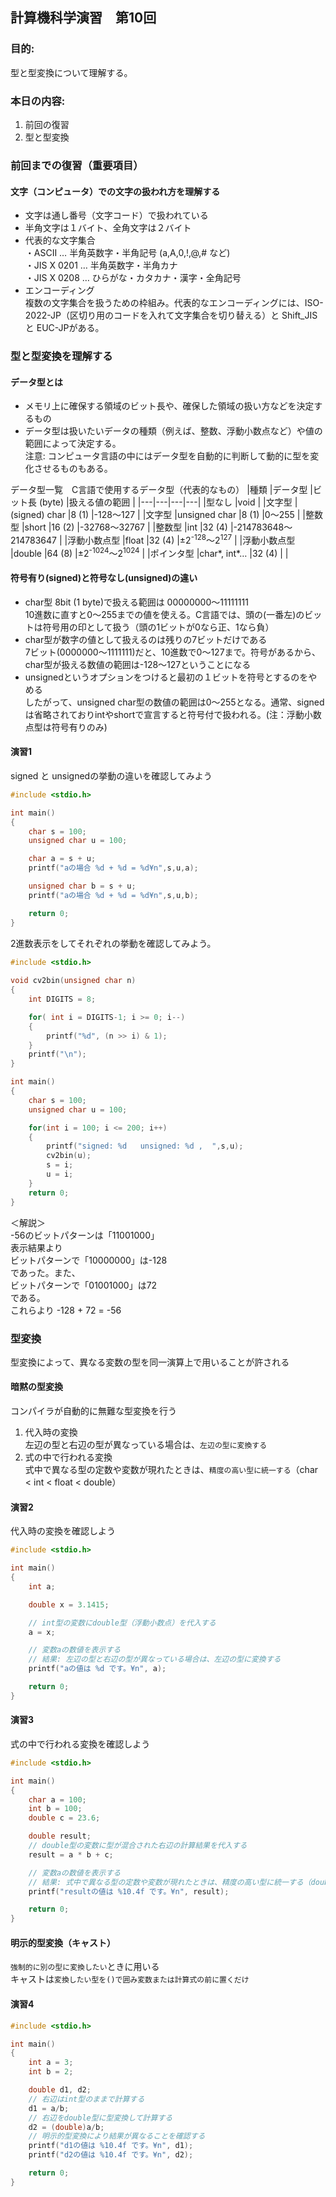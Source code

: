 ﻿## 計算機科学演習　第10回

### 目的:
型と型変換について理解する。

### 本日の内容:
1. 前回の復習
2. 型と型変換

### 前回までの復習（重要項目）
#### 文字（コンピュータ）での文字の扱われ方を理解する
- 文字は通し番号（文字コード）で扱われている
- 半角文字は１バイト、全角文字は２バイト
- 代表的な文字集合  
    ・ASCII … 半角英数字・半角記号 (a,A,0,!,@,# など)   
    ・JIS X 0201 … 半角英数字・半角カナ   
    ・JIS X 0208 … ひらがな・カタカナ・漢字・全角記号 
- エンコーディング  
    複数の文字集合を扱うための枠組み。代表的なエンコーディングには、ISO-2022-JP（区切り用のコードを入れて文字集合を切り替える）と Shift_JIS と EUC-JPがある。

### 型と型変換を理解する

#### データ型とは
- メモリ上に確保する領域のビット長や、確保した領域の扱い方などを決定するもの
- データ型は扱いたいデータの種類（例えば、整数、浮動小数点など）や値の範囲によって決定する。  
  注意: コンピュータ言語の中にはデータ型を自動的に判断して動的に型を変化させるものもある。  

データ型一覧　C言語で使用するデータ型（代表的なもの）
|種類  |データ型  |ビット長 (byte)  |扱える値の範囲  |
|---|---|---|---|
|型なし  |void  |
|文字型  |(signed) char  |8 (1)  |-128～127  |
|文字型  |unsigned char  |8 (1)  |0～255  |
|整数型  |short  |16 (2)  |-32768～32767  |
|整数型  |int  |32 (4)  |-214783648～214783647  |
|浮動小数点型  |float  |32 (4)  |&plusmn;2<sup>-128</sup>～2<sup>127</sup>  |
|浮動小数点型  |double  |64 (8)  |&plusmn;2<sup>-1024</sup>～2<sup>1024</sup>  |
|ポインタ型  |char*, int*…   |32 (4)  |  |

#### 符号有り(signed)と符号なし(unsigned)の違い
- char型 8bit (1 byte)で扱える範囲は 00000000～11111111  
    10進数に直すと0～255までの値を使える。C言語では、頭の(一番左)のビットは符号用の印として扱う（頭の1ビットが0なら正、1なら負）
- char型が数字の値として扱えるのは残りの7ビットだけである  
    7ビット(0000000～1111111)だと、10進数で0～127まで。符号があるから、char型が扱える数値の範囲は-128～127ということになる
- unsignedというオプションをつけると最初の１ビットを符号とするのをやめる  
  したがって、unsigned char型の数値の範囲は0～255となる。通常、signedは省略されておりintやshortで宣言すると符号付で扱われる。(注：浮動小数点型は符号有りのみ)

#### 演習1
signed と unsignedの挙動の違いを確認してみよう
```cpp
#include <stdio.h>

int main()
{
    char s = 100;
    unsigned char u = 100;

    char a = s + u;
    printf("aの場合 %d + %d = %d¥n",s,u,a);

    unsigned char b = s + u;
    printf("aの場合 %d + %d = %d¥n",s,u,b);

    return 0;
}
```

2進数表示をしてそれぞれの挙動を確認してみよう。
```cpp
#include <stdio.h>
  
void cv2bin(unsigned char n)
{
    int DIGITS = 8;

    for( int i = DIGITS-1; i >= 0; i--)
    {
        printf("%d", (n >> i) & 1);
    }
    printf("\n");
}

int main()
{
    char s = 100;
    unsigned char u = 100;

    for(int i = 100; i <= 200; i++)
    {
        printf("signed: %d   unsigned: %d ,  ",s,u);
        cv2bin(u);
        s = i;
        u = i;
    }
    return 0;
}
```
＜解説＞  
-56のビットパターンは「11001000」  
表示結果より  
ビットパターンで「10000000」は-128  
であった。また、  
ビットパターンで「01001000」は72  
である。  
これらより -128 + 72 = -56  

### 型変換
型変換によって、異なる変数の型を同一演算上で用いることが許される

#### 暗黙の型変換
コンパイラが自動的に無難な型変換を行う
1. 代入時の変換  
左辺の型と右辺の型が異なっている場合は、`左辺の型に変換する`
2. 式の中で行われる変換  
式中で異なる型の定数や変数が現れたときは、`精度の高い型に統一する`（char < int < float < double）

#### 演習2
代入時の変換を確認しよう
```cpp
#include <stdio.h>

int main()
{
    int a;

    double x = 3.1415;

    // int型の変数にdouble型（浮動小数点）を代入する
    a = x;

    // 変数aの数値を表示する
    // 結果: 左辺の型と右辺の型が異なっている場合は、左辺の型に変換する
    printf("aの値は %d です。¥n", a);

    return 0;
}
```

#### 演習3
式の中で行われる変換を確認しよう
```cpp
#include <stdio.h>

int main()
{
    char a = 100;
    int b = 100;
    double c = 23.6;

    double result;
    // double型の変数に型が混合された右辺の計算結果を代入する
    result = a * b + c;

    // 変数aの数値を表示する
    // 結果: 式中で異なる型の定数や変数が現れたときは、精度の高い型に統一する（double型）
    printf("resultの値は %10.4f です。¥n", result);

    return 0;
}
```

#### 明示的型変換（キャスト）
`強制的に別の型に変換したい`ときに用いる  
キャストは`変換したい型を()で囲み変数または計算式の前に置くだけ`

#### 演習4
```cpp
#include <stdio.h>

int main()
{
    int a = 3;
    int b = 2;

    double d1, d2;
    // 右辺はint型のままで計算する
    d1 = a/b;
    // 右辺をdouble型に型変換して計算する
    d2 = (double)a/b;
    // 明示的型変換により結果が異なることを確認する
    printf("d1の値は %10.4f です。¥n", d1);
    printf("d2の値は %10.4f です。¥n", d2);

    return 0;
}
```